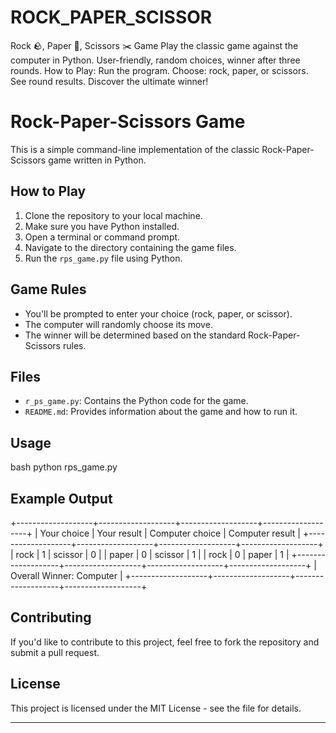 # ROCK_PAPER_SCISSOR
Rock 🪨, Paper 📄, Scissors ✂️ Game Play the classic game against the computer in Python. User-friendly, random choices, winner after three rounds.  How to Play: Run the program. Choose: rock, paper, or scissors. See round results. Discover the ultimate winner!
# Rock-Paper-Scissors Game

This is a simple command-line implementation of the classic Rock-Paper-Scissors game written in Python.

## How to Play

1. Clone the repository to your local machine.
2. Make sure you have Python installed.
3. Open a terminal or command prompt.
4. Navigate to the directory containing the game files.
5. Run the `rps_game.py` file using Python.

## Game Rules

- You'll be prompted to enter your choice (rock, paper, or scissor).
- The computer will randomly choose its move.
- The winner will be determined based on the standard Rock-Paper-Scissors rules.

## Files

- `r_ps_game.py`: Contains the Python code for the game.
- `README.md`: Provides information about the game and how to run it.

## Usage

bash
python rps_game.py


## Example Output


+-------------------+-------------------+-------------------+-------------------+
| Your choice       | Your result       | Computer choice   | Computer result   |
+-------------------+-------------------+-------------------+-------------------+
| rock              | 1                 | scissor           | 0                 |
| paper             | 0                 | scissor           | 1                 |
| rock              | 0                 | paper             | 1                 |
+-------------------+-------------------+-------------------+-------------------+
| Overall Winner: Computer |
+-------------------+-------------------+-------------------+-------------------+


## Contributing

If you'd like to contribute to this project, feel free to fork the repository and submit a pull request.
## License

This project is licensed under the MIT License - see the  file for details.

---
